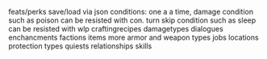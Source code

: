 feats/perks
save/load via json
conditions: one a a time, damage condition such as poison can be resisted with con. turn skip condition such as sleep can be resisted with wlp
craftingrecipes
damagetypes
dialogues
enchancments
factions
items
    more armor and weapon types
jobs
locations
protection types
quiests
relationships
skills